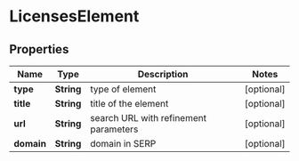 

# LicensesElement


## Properties

| Name | Type | Description | Notes |
|------------ | ------------- | ------------- | -------------|
|**type** | **String** | type of element |  [optional] |
|**title** | **String** | title of the element |  [optional] |
|**url** | **String** | search URL with refinement parameters |  [optional] |
|**domain** | **String** | domain in SERP |  [optional] |



